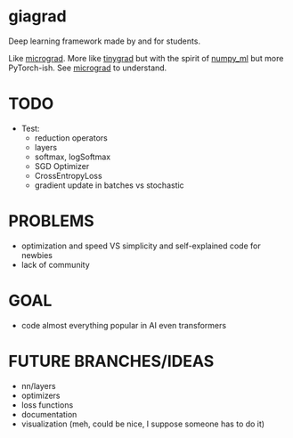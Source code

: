 # giagrad
Deep learning framework made by and for students.

Like [micrograd](https://youtu.be/VMj-3S1tku0). More like [tinygrad](https://github.com/geohot/tinygrad) but with the spirit of 
[numpy_ml](https://numpy-ml.readthedocs.io/en/latest/) but more PyTorch-ish. See [micrograd](https://youtu.be/VMj-3S1tku0) to understand.

# TODO
- Test:
    * reduction operators
    * layers
    * softmax, logSoftmax
    * SGD Optimizer
    * CrossEntropyLoss
    * gradient update in batches vs stochastic

# PROBLEMS
- optimization and speed VS simplicity and self-explained code for newbies
- lack of community

# GOAL
- code almost everything popular in AI even transformers

# FUTURE BRANCHES/IDEAS
- nn/layers
- optimizers
- loss functions
- documentation
- visualization (meh, could be nice, I suppose someone has to do it)
